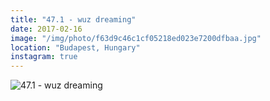 ```yaml
---
title: "47.1 - wuz dreaming"
date: 2017-02-16
image: "/img/photo/f63d9c46c1cf05218ed023e7200dfbaa.jpg"
location: "Budapest, Hungary"
instagram: true
---
```


![47.1 - wuz dreaming](/img/photo/f63d9c46c1cf05218ed023e7200dfbaa.jpg)
